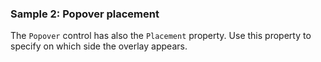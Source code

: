 ### Sample 2: Popover placement

The `Popover` control has also the `Placement` property. Use this property to specify on which side the overlay appears.